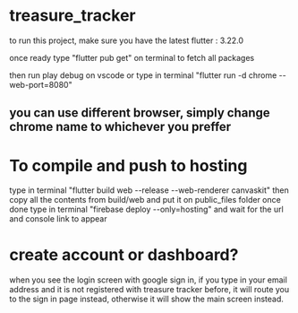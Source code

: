 # treasure_tracker

to run this project, make sure you have the latest flutter : 3.22.0

once ready type "flutter pub get" on terminal to fetch all packages

then run play debug on vscode or type in terminal "flutter run -d chrome --web-port=8080"

## you can use different browser, simply change chrome name to whichever you preffer

# To compile and push to hosting
type in terminal "flutter build web --release --web-renderer canvaskit"
then copy all the contents from build/web and put it on public_files folder
once done type in terminal "firebase deploy --only=hosting" and wait for the url and console link to appear

# create account or dashboard?
when you see the login screen with google sign in, if you type in your email address and it is not registered with treasure tracker before,
it will route you to the sign in page instead, otherwise it will show the main screen instead.